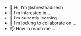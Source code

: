 - 👋 Hi, I’m @shresthadinesh
- 👀 I’m interested in ...
- 🌱 I’m currently learning ...
- 💞️ I’m looking to collaborate on ...
- 📫 How to reach me ...

<!---
shresthadinesh/shresthadinesh is a ✨ special ✨ repository because its `README.md` (this file) appears on your GitHub profile.
You can click the Preview link to take a look at your changes.
--->
